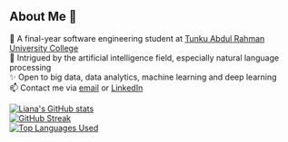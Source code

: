 ## About Me 🤗

<!--
**lianaling/lianaling** is a ✨ _special_ ✨ repository because its `README.md` (this file) appears on your GitHub profile.

Here are some ideas to get you started:

- 🔭 I’m currently working on ...
- 🌱 I’m currently learning ...
- 👯 I’m looking to collaborate on ...
- 🤔 I’m looking for help with ...
- 💬 Ask me about ...
- 📫 How to reach me: ...
- 😄 Pronouns: ...
- ⚡ Fun fact: ...
 -->
 
🙋‍ A final-year software engineering student at [Tunku Abdul Rahman University College](https://www.tarc.edu.my)
<br />
🌱 Intrigued by the artificial intelligence field, especially natural language processing
<br />
✨ Open to big data, data analytics, machine learning and deep learning
<br />
📫 Contact me via [email](mailto:lianalingliya@gmail.com) or [LinkedIn](https://www.linkedin.com/in/liana-ling-612a9b167/)

[![Liana's GitHub stats](https://github-readme-stats.vercel.app/api?username=lianaling&count_private=true&show_icons=true&theme=dark)](https://github.com/anuraghazra/github-readme-stats)
<br />
[![GitHub Streak](https://github-readme-streak-stats.herokuapp.com/?user=lianaling&theme=dark)](https://git.io/streak-stats)
<br />
[![Top Languages Used](https://github-readme-stats.vercel.app/api/top-langs/?username=lianaling&layout=compact&theme=dark)](https://github.com/anuraghazra/github-readme-stats)

